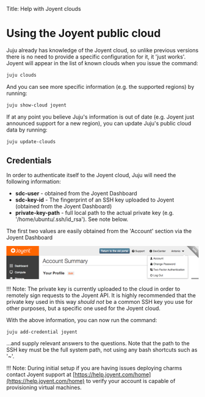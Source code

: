Title: Help with Joyent clouds

# Using the Joyent public cloud

Juju already has knowledge of the Joyent cloud, so unlike previous versions there
is no need to provide a specific configuration for it, it 'just works'. Joyent
will appear in the list of known clouds when you issue the command:
  
```bash
juju clouds
```
And you can see more specific information (e.g. the supported regions) by 
running:
  
```bash
juju show-cloud joyent
```

If at any point you believe Juju's information is out of date (e.g. Joyent just 
announced support for a new region), you can update Juju's public cloud data by
running:
  
```bash
juju update-clouds
```

## Credentials

In order to authenticate itself to the Joyent cloud, Juju will need the 
following information:

  - **sdc-user** - obtained from the Joyent Dashboard
  - **sdc-key-id** - The fingerprint of an SSH key uploaded to Joyent (obtained 
    from the Joyent Dashboard)
  - **private-key-path** - full local path to the actual private key (e.g. 
    '/home/ubuntu/.ssh/id_rsa'). See note below.

The first two values are easily obtained from the 'Account' section via the 
Joyent Dashboard

![Joyent Account](../media/getting_started-joyent-account-dropdown.png)

!!! Note: 
    The private key is currently uploaded to the cloud in order to
    remotely sign requests to the Joyent API. It is highly recommended that the
    private key used in this way _should not_ be a common SSH key you use for other
    purposes, but a specific one used for the Joyent cloud.

With the above information, you can now run the command:

```bash
juju add-credential joyent
```
...and supply relevant answers to the questions. Note that the path to the SSH
key must be the full system path, not using any bash shortcuts such as '~'.


!!! Note: 
    During initial setup if you are having issues deploying charms contact
    Joyent support at [https://help.joyent.com/home](https://help.joyent.com/home) 
    to verify your account is capable of provisioning virtual machines.